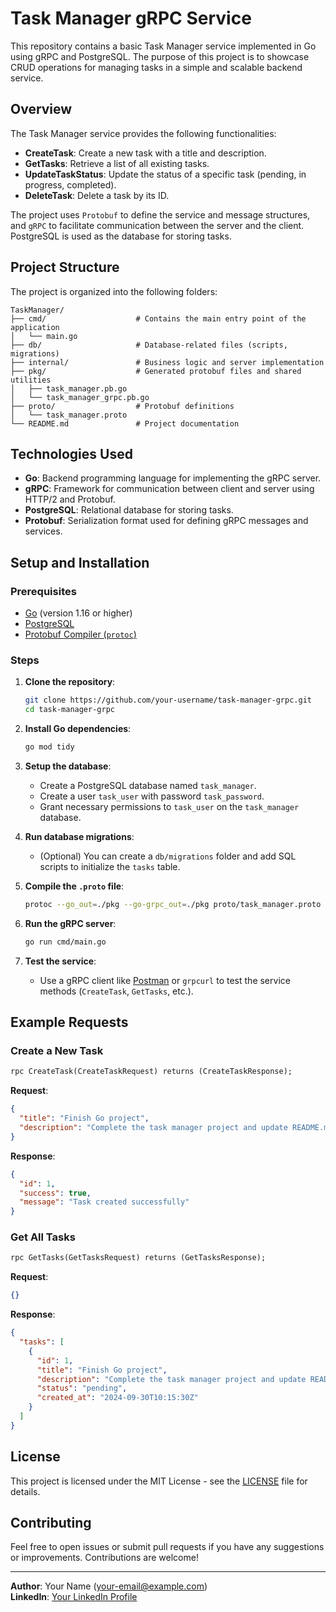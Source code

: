 
# Task Manager gRPC Service

This repository contains a basic Task Manager service implemented in Go using gRPC and PostgreSQL. The purpose of this project is to showcase CRUD operations for managing tasks in a simple and scalable backend service.

## Overview

The Task Manager service provides the following functionalities:

- **CreateTask**: Create a new task with a title and description.
- **GetTasks**: Retrieve a list of all existing tasks.
- **UpdateTaskStatus**: Update the status of a specific task (pending, in progress, completed).
- **DeleteTask**: Delete a task by its ID.

The project uses `Protobuf` to define the service and message structures, and `gRPC` to facilitate communication between the server and the client. PostgreSQL is used as the database for storing tasks.

## Project Structure

The project is organized into the following folders:

```
TaskManager/
├── cmd/                    # Contains the main entry point of the application
│   └── main.go
├── db/                     # Database-related files (scripts, migrations)
├── internal/               # Business logic and server implementation
├── pkg/                    # Generated protobuf files and shared utilities
│   ├── task_manager.pb.go
│   └── task_manager_grpc.pb.go
├── proto/                  # Protobuf definitions
│   └── task_manager.proto
└── README.md               # Project documentation
```

## Technologies Used

- **Go**: Backend programming language for implementing the gRPC server.
- **gRPC**: Framework for communication between client and server using HTTP/2 and Protobuf.
- **PostgreSQL**: Relational database for storing tasks.
- **Protobuf**: Serialization format used for defining gRPC messages and services.

## Setup and Installation

### Prerequisites

- [Go](https://golang.org/dl/) (version 1.16 or higher)
- [PostgreSQL](https://www.postgresql.org/download/)
- [Protobuf Compiler (`protoc`)](https://grpc.io/docs/protoc-installation/)

### Steps

1. **Clone the repository**:
   ```bash
   git clone https://github.com/your-username/task-manager-grpc.git
   cd task-manager-grpc
   ```

2. **Install Go dependencies**:
   ```bash
   go mod tidy
   ```

3. **Setup the database**:
   - Create a PostgreSQL database named `task_manager`.
   - Create a user `task_user` with password `task_password`.
   - Grant necessary permissions to `task_user` on the `task_manager` database.

4. **Run database migrations**:
   - (Optional) You can create a `db/migrations` folder and add SQL scripts to initialize the `tasks` table.

5. **Compile the `.proto` file**:
   ```bash
   protoc --go_out=./pkg --go-grpc_out=./pkg proto/task_manager.proto
   ```

6. **Run the gRPC server**:
   ```bash
   go run cmd/main.go
   ```

7. **Test the service**:
   - Use a gRPC client like [Postman](https://learning.postman.com/docs/sending-requests/grpc/) or `grpcurl` to test the service methods (`CreateTask`, `GetTasks`, etc.).

## Example Requests

### Create a New Task

```proto
rpc CreateTask(CreateTaskRequest) returns (CreateTaskResponse);
```

**Request**:
```json
{
  "title": "Finish Go project",
  "description": "Complete the task manager project and update README.md"
}
```

**Response**:
```json
{
  "id": 1,
  "success": true,
  "message": "Task created successfully"
}
```

### Get All Tasks

```proto
rpc GetTasks(GetTasksRequest) returns (GetTasksResponse);
```

**Request**:
```json
{}
```

**Response**:
```json
{
  "tasks": [
    {
      "id": 1,
      "title": "Finish Go project",
      "description": "Complete the task manager project and update README.md",
      "status": "pending",
      "created_at": "2024-09-30T10:15:30Z"
    }
  ]
}
```

## License

This project is licensed under the MIT License - see the [LICENSE](LICENSE) file for details.

## Contributing

Feel free to open issues or submit pull requests if you have any suggestions or improvements. Contributions are welcome!

---

**Author**: Your Name (your-email@example.com)  
**LinkedIn**: [Your LinkedIn Profile](https://linkedin.com/in/your-profile)  
